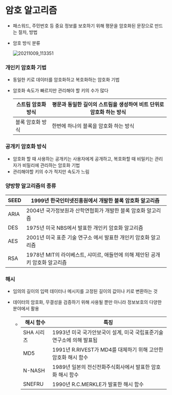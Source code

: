 # 암호 알고리즘

- 패스워드, 주민번호 등 중요 정보를 보호하기 위해 평문을 암호화된 문장으로 만드는 절차, 방법

- 암호 방식 분류

  ![20211009_113351](https://user-images.githubusercontent.com/86362202/136640995-b72bd1c3-718a-4d9c-a054-4c4c7715b9d2.jpg)



### 개인키 암호화 기법

- 동일한 키로 데이터를 암호화하고 복호화하는 암호화 기법

- 암호화 속도가 빠르지만 관리해야 할 키의 수가 많다

  | 스트림 암호화 방식 | 평문과 동일한 길이의 스트림을 생성하여 비트 단위로 암호화 하는 방식 |
  | ------------------ | ------------------------------------------------------------ |
  | 블록 암호화 방식   | 한번에 하나의 블록을 암호화 하는 방식                        |

  

### 공개키 암호화 방식

- 암호화 할 때 사용하는 공개키는 사용자에게 공개하고, 복호화할 때 비밀키는 관리자가 비밀리에 관리하는 암호화 기법
- 관리해야할 키의 수가 적지만 속도가 느림



### 양방향 알고리즘의 종류

| SEED | 1999년 한국인터넷진흥원에서 개발한 블록 암호화 알고리즘      |
| ---- | ------------------------------------------------------------ |
| ARIA | 2004년 국가정보원과 산학연협회가 개발한 블록 암호화 알고리즘 |
| DES  | 1975년 미국 NBS에서 발표한 개인키 암호화 알고리즘            |
| AES  | 2001년 미국 표준 기술 연구소 에서 발표한 개인키 암호화 알고리즘 |
| RSA  | 1978년 MIT의 라이베스트, 샤미르, 애들먼에 의해 제안된 공개키 암호화 알고리즘 |



### 해시

- 임의의 길이의 입력 데이터나 메시지를 고정된 길이의 값이나 키로 변환하는 것

- 데이터의 암호화, 무결성을 검증하기 위해 사용될 뿐만 아니라 정보보호의 다양한 분야에서 활용

  - | 해시 함수  | 특징                                                         |
    | ---------- | ------------------------------------------------------------ |
    | SHA 시리즈 | 1993년 미국 국가안보국이 설계, 미국 국립표준기술 연구소에 의해 발표됨 |
    | MD5        | 1991년 R.RIVEST가 MD4를 대체하기 위해 고안한 암호화 해시 함수 |
    | N-NASH     | 1989년 일본의 전신전화주식회사에서 발표한 암호화 해시 함수   |
    | SNEFRU     | 1990년 R.C.MERKLE가 발표한 해시 함수                         |

  
